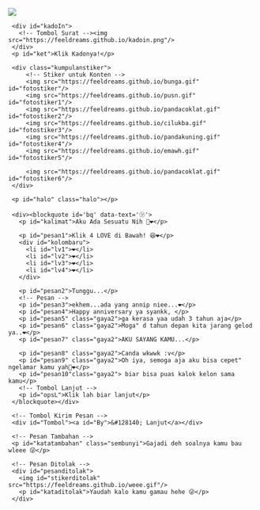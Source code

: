 <!DOCTYPE html>
<html>
<meta charset='UTF-8'/><meta content='width=device-width, initial-scale=1, user-scalable=1, minimum-scale=1, maximum-scale=5' name='viewport'/><meta content='IE=edge' http-equiv='X-UA-Compatible'/>
  
  <link rel="preconnect" href="https://fonts.googleapis.com">
  <link rel="preconnect" href="https://fonts.gstatic.com" crossorigin>
  <link href="https://fonts.googleapis.com/css2?family=Shippori+Antique:wght@400;700&display=swap" rel="stylesheet">
  <link href="https://fonts.googleapis.com/css2?family=Dancing+Script&display=swap" rel="stylesheet">

  <script src="https://cdn.jsdelivr.net/npm/sweetalert2@11.0.19/dist/sweetalert2.all.min.js"></script><link href="https://feeldreams.github.io/heihbd/style.css" rel="stylesheet" type="text/css" />
  <script src="https://unpkg.com/typeit@8.7.0/dist/index.umd.js"></script>
  <script src="https://kit.fontawesome.com/4f3ce16e3e.js" crossorigin="anonymous"></script>
  
<head>
<title>Ini buat Kamu</title>
<link rel="icon" type="image/x-icon" href="https://www.palingit.com/favicon.ico">
<meta name="description" content="HTML Replit Coding">
</head>
<body>
	
   <!-- Ganti Audio di sini -->
   <audio src="https://feeldreams.github.io/djikhlas.mp3" id="linkmp3" class="sembunyi"></audio>
   
   <div id="bodyblur">
     <!-- Wallpaper --><img src="https://i.postimg.cc/DyHMg7Kv/Whats-App-Image-2022-09-16-at-16-45-00.jpg" id="wallpaper"/><div id="beneranblur"></div>
   </div>
   
   <div id='Content'>

     <div id="kadoIn">
       <!-- Tombol Surat --><img src="https://feeldreams.github.io/kadoin.png"/>
     </div>
     <p id="ket">Klik Kadonya!</p>

     <div class="kumpulanstiker">
         <!-- Stiker untuk Konten -->
         <img src="https://feeldreams.github.io/bunga.gif" id="fotostiker"/>
         <img src="https://feeldreams.github.io/pusn.gif" id="fotostiker1"/>
         <img src="https://feeldreams.github.io/pandacoklat.gif" id="fotostiker2"/>
         <img src="https://feeldreams.github.io/cilukba.gif" id="fotostiker3"/>
         <img src="https://feeldreams.github.io/pandakuning.gif" id="fotostiker4"/>
         <img src="https://feeldreams.github.io/emawh.gif" id="fotostiker5"/>
         
         <img src="https://feeldreams.github.io/pandacoklat.gif" id="fotostiker6"/>
     </div>
     
     <p id="halo" class="halo"></p>
     
     <div><blockquote id='bq' data-text='㋡'>
       <p id="kalimat">Aku Ada Sesuatu Nih 🤣❤️</p>

       <p id="pesan1">Klik 4 LOVE di Bawah! 😆❤️</p>
       <div id="kolombaru">
         <li id="lv1">❤️</li>
         <li id="lv2">❤️</li>
         <li id="lv3">❤️</li>
         <li id="lv4">❤️</li>
       </div>

       <p id="pesan2">Tunggu...</p>
       <!-- Pesan -->
       <p id="pesan3">ekhem...ada yang annip niee...❤️</p>
       <p id="pesan4">Happy anniversary ya syankk, </p>
       <p id="pesan5" class="gaya2">ga kerasa yaa udah 3 tahun aja</p>
       <p id="pesan6" class="gaya2">Moga" d tahun depan kita jarang gelod ya..❤️</p>
       <p id="pesan7" class="gaya2">AKU SAYANG KAMU...</p>

       <p id="pesan8" class="gaya2">Canda wkwwk :v</p>
       <p id="pesan9" class="gaya2">Oh iya, semoga aja aku bisa cepet" ngelamar kamu yah🤭❤</p>
       <p id="pesan10"class="gaya2"> biar bisa puas kalok kelon sama kamu</p>
       <!-- Tombol Lanjut -->
       <p id="opsL">Klik lah biar lanjut</p>
     </blockquote></div>

     <!-- Tombol Kirim Pesan -->
     <div id="Tombol"><a id="By">&#128140; Lanjut</a></div>

     <!-- Pesan Tambahan -->
     <p id="katatambahan" class="sembunyi">Gajadi deh soalnya kamu bau wleee 😜</p>
     
     <!-- Pesan Ditolak -->
     <div id="pesanditolak">
       <img id="stikerditolak" src="https://feeldreams.github.io/weee.gif"/>
       <p id="kataditolak">Yaudah kalo kamu gamau hehe 😜</p>
     </div>

   </div>

<script>
  const body = document.querySelector("body");const swalst = Swal.mixin({timer: 2300, allowOutsideClick: false, showConfirmButton: false, timerProgressBar: true, imageHeight: 90,}); audio = new Audio('' + linkmp3.src); ftganti=0;fungsi=0;fungsiAwal=0;deffotostiker=fotostiker.src;function berjatuhan() {const heart = document.createElement("div"); heart.className = "fas fa-snowflake"; heart.style.left = (Math.random() * 90)+"vw"; heart.style.animationDuration = (Math.random()*3)+2+"s"; body.appendChild(heart);} setInterval(function name(params) {var heartArr = document.querySelectorAll(".fa-snowflake"); if (heartArr.length > 100) {heartArr[0].remove()}},100);Content.style = "opacity:1;margin-top:16vh"; const swals = Swal.mixin({allowOutsideClick: false, cancelButtonColor: '#FF0040', imageHeight: 80,}); 
	
  document.getElementById("kadoIn").onclick = function() {if(fungsiAwal==0){audio.play();fungsiAwal=1;kadoIn.style="transition:all .8s ease;transform:scale(10);opacity:0";wallpaper.style="transform: scale(1.5);";ket.style="display:none";setTimeout(initengahan,300);setTimeout(inipesan,500)}}
  
  async function inipesan(){
    var { value: nama } = await swals.fire({
           title: 'Masukin Nama Kamu', input: 'text',
       });
       if(nama && nama.length < 11){
         window.nama = nama;
         vketikhalo="Hai, " + nama + " syank✨...  ";
         mulainama();
         } else {
           await swals.fire('oik,nama a gabuleh kosong!!');inipesan();
    }
  }

  //Variable Pertanyaan Akhir
  var tanya = 'Mau Kado Gak Nih? 😶❤️';
  var opstanya = 'Ayo jawab';
  var tompositif = 'Mau';
  var tomnegatif = 'Nggak';
    
    async function menuju(){pesanwhatsapp = "Iya mas..makasih ya😚..." + nama + " annip ><";await swals.fire('OK!', 'Kirim jawabannya ke WhatsApp aku, ya!', 'success');window.location = "https://api.whatsapp.com/send?phone=+6281929681322&text=" + pesanwhatsapp;}
</script>
<script src="https://feeldreams.github.io/heihbd/script.js"></script>
<!-- Sampai Sini -->
</body>
  </html>
